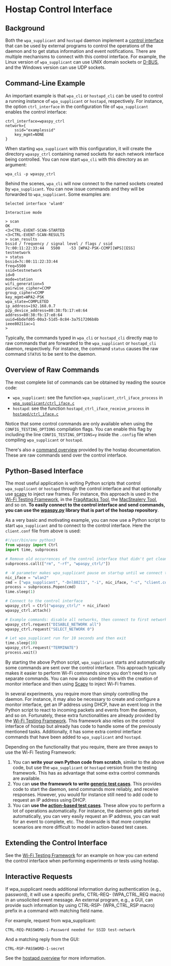 # Hostap Control Interface

## Background

Both the `wpa_supplicant` and `hostapd` daemon implement a
[control interface](https://w1.fi/wpa_supplicant/devel/ctrl_iface_page.html)
that can be used by external programs to control the operations of the
daemon and to get status information and event notifications.
There are multiple mechanisms to connect with this control interface. For
example, the Linux version of `wpa_supplicant` can use UNIX domain sockets
or [D-BUS](https://en.wikipedia.org/wiki/D-Bus), and the Windows version can use UDP sockets.

## Command-Line Example

An important example is that `wpa_cli` or `hostapd_cli` can be used to control
a running instance of `wpa_supplicant` or `hostapd`, respectively. For instance,
the option `ctrl_interface` in the configuration file of `wpa_supplicant`
enables the control interface:

```
ctrl_interface=wpaspy_ctrl
network={
	ssid="examplessid"
	key_mgmt=NONE
}
```

When starting `wpa_supplicant` with this configuration, it will create the directory
`wpaspy_ctrl` containing named sockets for each network interface being controlled.
You can now start `wpa_cli` with this directory as an argument:

```
wpa_cli -p wpaspy_ctrl
```

Behind the scenes, `wpa_cli` will now connect to the named sockets created by `wpa_supplicant`.
You can now issue commands and they will be forwarded to `wpa_supplicant`. Some examples are:

```
Selected interface 'wlan0'

Interactive mode

> scan
OK
<3>CTRL-EVENT-SCAN-STARTED 
<3>CTRL-EVENT-SCAN-RESULTS 
> scan_results
bssid / frequency / signal level / flags / ssid
7c:00:11:22:33:44	5500	-53	[WPA2-PSK-CCMP][WPS][ESS]	testnetwork
> status
bssid=7c:00:11:22:33:44
freq=5500
ssid=testnetwork
id=0
mode=station
wifi_generation=5
pairwise_cipher=CCMP
group_cipher=CCMP
key_mgmt=WPA2-PSK
wpa_state=COMPLETED
ip_address=192.168.0.7
p2p_device_address=80:38:fb:17:e8:64
address=80:38:fb:17:e8:64
uuid=6bdefd05-00a3-51d5-8c84-3a7517206b8b
ieee80211ac=1
> 
```

Typically, the commands typed in `wpa_cli` or `hostapd_cli` directly map to raw
commands that are forwarded to the `wpa_supplicant` or `hostapd_cli` daemon,
respectively. For instance, the command `status` causes the raw command `STATUS`
to be sent to the daemon.

## Overview of Raw Commands

The most complete list of commands can be obtained by reading the source code:

- `wpa_supplicant`: see the function `wpa_supplicant_ctrl_iface_process` in [`wpa_supplicant/ctrl_iface.c`](https://w1.fi/cgit/hostap/tree/wpa_supplicant/ctrl_iface.c)
- `hostapd`: see the function `hostapd_ctrl_iface_receive_process` in [`hostapd/ctrl_iface.c`](https://w1.fi/cgit/hostap/tree/hostapd/ctrl_iface.c)

Notice that some control commands are only available when using the `CONFIG_TESTING_OPTIONS`
compilation flags. You can enable this flag by including the line `CONFIG_TESTING_OPTIONS=y`
inside the `.config` file when compiling `wpa_supplicant` or `hostapd`.

There's also a [command overview](https://w1.fi/wpa_supplicant/devel/ctrl_iface_page.html)
provided by the hostap documentation. These are raw commands send over the control interface.

## Python-Based Interface

The most useful application is writing Python scripts that control `wpa_supplicant` or
`hostapd` through the control interface and that optionally use [scapy](https://scapy.net/)
to inject raw frames. For instance, this approach is used in the
[Wi-Fi Testing Framework](https://github.com/domienschepers/wifi-framework), in the
[FragAttacks Tool](https://github.com/vanhoefm/fragattacks), the
[MacStealery Tool](https://github.com/vanhoefm/macstealer), and so on.
**To easily connect to the control interface and send commands, you can use the
[wpaspy.py](https://w1.fi/cgit/hostap/tree/wpaspy/wpaspy.py) library that is part of the
hostap repository**.

As a very basic and motivating example, you can now use a Python script to start
`wpa_supplicant` and to connect to the control interface. Here the `client.conf`
file from above is used:
```python
#!/usr/bin/env python3
from wpaspy import Ctrl
import time, subprocess

# Remove old occurrences of the control interface that didn't get cleaned properly
subprocess.call(["rm", "-rf", "wpaspy_ctrl/"])

# -W parameter makes wpa_supplicant pause on startup until we connect to control interface
nic_iface = "wlan2"
cmd = ["wpa_supplicant", "-Dnl80211", "-i", nic_iface, "-c", "client.conf", "-W", "-dd"]
process = subprocess.Popen(cmd)
time.sleep(1)

# Connect to the control interface
wpaspy_ctrl = Ctrl("wpaspy_ctrl/" + nic_iface)
wpaspy_ctrl.attach()

# Example commands: disable all networks, then connect to first network in client.conf
wpaspy_ctrl.request("DISABLE_NETWORK all")
wpaspy_ctrl.request("SELECT_NETWORK 0")

# Let wpa_supplicant run for 10 seconds and then exit
time.sleep(10)
wpaspy_ctrl.request("TERMINATE")
process.wait()
```
By starting the above Python script, `wpa_supplicant` starts and automatically some
commands are sent over the control interface. This approach typically makes it
easier to perform Wi-Fi commands since you don't need to run separate commands.
You can now also combine this with the creation of monitor interface and then using
[Scapy](https://scapy.net/) to inject Wi-Fi frames.

In several experiments, you require more than simply controlling the daemon. For instance,
it may also be necessary to create and configure a monitor interface, get an IP address
using DHCP, have an event loop in the Python script to react to incoming packets and events
from the daemon, and so on. Fortunately, these extra functionalities are already provided
by the [Wi-Fi Testing Framework](https://github.com/domienschepers/wifi-framework). This
framework also relies on the control interface of hostap but already has code to handle some
of the previously mentioned tasks. Additionally, it has some extra control interface commands
that have been added to `wpa_supplicant` and `hostapd`.

Depending on the functionality that you require, there are three aways to use the Wi-Fi
Testing Framework:

1. You can **write your own Python code from scratch**, similar to the above code, but use the
   `wpa_supplicant` or `hostapd` version from the testing framework. This has as advantage
   that some extra control commands are available.
2. You can **use the framework to write [generic test cases](https://github.com/domienschepers/wifi-framework/blob/master/docs/USAGE.md#generic-test-cases)**.
   This provides code to start the daemon, send commands more reliably, and receive responses.
   However, you would for instance still need to add code to request an IP address using DHCP.
3. You can **use the [action-based test cases](https://github.com/domienschepers/wifi-framework/blob/master/docs/USAGE.md#action-based-test-cases)**.
   These allow you to perform a lot of operations automatically. For instance, the daemon gets
   started automatically, you can very easily request an IP address, you can wait for an event
   to complete, etc. The downside is that more complex scenarios are more difficult to model
   in action-based test cases.

## Extending the Control Interface

See the [Wi-Fi Testing Framework](https://github.com/domienschepers/wifi-framework/blob/master/docs/EXTENSIONS.md)
for an example on how you can extend the control interface when performing experiments
or tests using hostap.

## Interactive Requests

If wpa_supplicant needs additional information during authentication (e.g., password),
it will use a specific prefix, CTRL-REQ- (WPA_CTRL_REQ macro) in an unsolicited event
message. An external program, e.g., a GUI, can provide such information by using
CTRL-RSP- (WPA_CTRL_RSP macro) prefix in a command with matching field name.

For example, request from wpa_supplicant:
```
CTRL-REQ-PASSWORD-1-Password needed for SSID test-network
```
And a matching reply from the GUI:
```
CTRL-RSP-PASSWORD-1-secret
```
See the [hostapd overview](https://w1.fi/wpa_supplicant/devel/ctrl_iface_page.html)
for more information.
